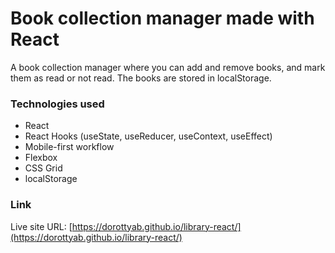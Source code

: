 # Book collection manager made with React

A book collection manager where you can add and remove books, and mark them as read or not read. The books are stored in localStorage.

### Technologies used

- React
- React Hooks (useState, useReducer, useContext, useEffect)
- Mobile-first workflow
- Flexbox
- CSS Grid
- localStorage

### Link

Live site URL: [https://dorottyab.github.io/library-react/](https://dorottyab.github.io/library-react/)
